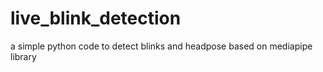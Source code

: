# live_blink_detection

a simple python code to detect blinks and headpose based on mediapipe library
